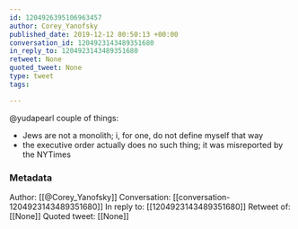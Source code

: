 ```yaml
---
id: 1204926395106963457
author: Corey_Yanofsky
published_date: 2019-12-12 00:50:13 +00:00
conversation_id: 1204923143489351680
in_reply_to: 1204923143489351680
retweet: None
quoted_tweet: None
type: tweet
tags:

---
```


@yudapearl couple of things:

- Jews are not a monolith; i, for one, do not define myself that way
- the executive order actually does no such thing; it was misreported by the NYTimes

### Metadata

Author: [[@Corey_Yanofsky]]
Conversation: [[conversation-1204923143489351680]]
In reply to: [[1204923143489351680]]
Retweet of: [[None]]
Quoted tweet: [[None]]
